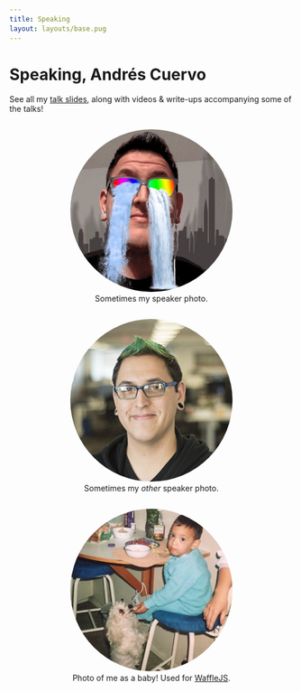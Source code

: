 ```yaml
---
title: Speaking
layout: layouts/base.pug
---
```


# Speaking, Andrés Cuervo

See all my [talk slides](https://slides.cwervo.com/), along with videos & write-ups accompanying some of the talks!

<style>
#wrapper { text-align: center; }
figure { display: inline-block; }
figure img { max-height: 20rem; max-width: 90%; border-radius: 50%; }
</style>

<div id="wrapper">

<figure>
<img src="../assets/images/twitter_photo.png" alt="me with rainbows in my glasses & waterfalls spilling over them">
<figcaption>Sometimes my speaker photo.</figcaption>
</figure>

<figure>
<img src="../assets/images/circle_headshot.jpg" alt="Me in a black hoodie with green hair.">
<figcaption>Sometimes my <i>other</i> speaker photo.</figcaption>
</figure>


<figure>
<img src="../assets/images/baby_phot_with_lucy.jpg" alt="me with rainbows in my glasses & waterfalls spilling over them">
<figcaption>Photo of me as a baby! Used for <a href="https://wafflejs.com/">WaffleJS</a>.</figcaption>
</figure>
</div>
